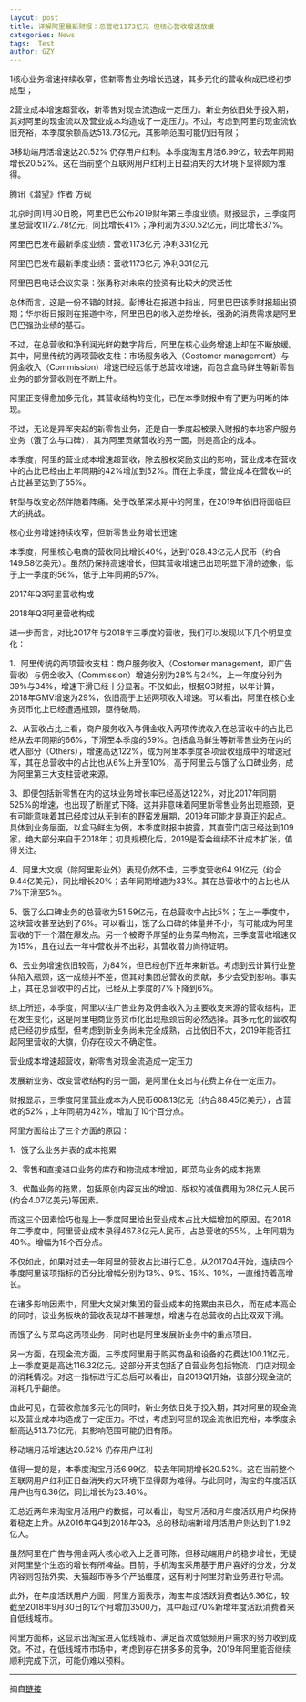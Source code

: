 ```yaml
---
layout: post
title: 详解阿里最新财报：总营收1173亿元 但核心营收增速放缓
categories: News
tags:  Test
author: GZY
---
```


1核心业务增速持续收窄，但新零售业务增长迅速，其多元化的营收构成已经初步成型；

2营业成本增速超营收，新零售对现金流造成一定压力。新业务依旧处于投入期，其对阿里的现金流以及营业成本均造成了一定压力。不过，考虑到阿里的现金流依旧充裕，本季度余额高达513.73亿元，其影响范围可能仍旧有限；

3移动端月活增速达20.52% 仍存用户红利。本季度淘宝月活6.99亿，较去年同期增长20.52%。这在当前整个互联网用户红利正日益消失的大环境下显得颇为难得。

腾讯《潜望》作者 方砚

北京时间1月30日晚，阿里巴巴公布2019财年第三季度业绩。财报显示，三季度阿里总营收1172.78亿元，同比增长41%；净利润为330.52亿元，同比增长37%。

阿里巴巴发布最新季度业绩：营收1173亿元 净利331亿元

阿里巴巴发布最新季度业绩：营收1173亿元 净利331亿元

阿里巴巴电话会议实录：张勇称对未来的投资有比较大的灵活性

总体而言，这是一份不错的财报。彭博社在报道中指出，阿里巴巴该季财报超出预期；华尔街日报则在报道中称，阿里巴巴的收入逆势增长，强劲的消费需求是阿里巴巴强劲业绩的基石。

不过，在总营收和净利润光鲜的数字背后，阿里在核心业务增速上却在不断放缓。其中，阿里传统的两项营收支柱：市场服务收入（Costomer management）与佣金收入（Commission）增速已经远低于总营收增速，而包含盒马鲜生等新零售业务的部分营收则在不断上升。

阿里正变得愈加多元化，其营收结构的变化，已在本季财报中有了更为明晰的体现。

不过，无论是异军突起的新零售业务，还是自一季度起被录入财报的本地客户服务业务（饿了么与口碑），其为阿里贡献营收的另一面，则是高企的成本。

本季度，阿里的营业成本增速超营收，除去股权奖励支出的影响，营业成本在营收中的占比已经由上年同期的42%增加到52%。而在上季度，营业成本在营收中的占比甚至达到了55%。

转型与改变必然伴随着阵痛。处于改革深水期中的阿里，在2019年依旧将面临巨大的挑战。

核心业务增速持续收窄，但新零售业务增长迅速

本季度，阿里核心电商的营收同比增长40%，达到1028.43亿元人民币（约合149.58亿美元）。虽然仍保持高速增长，但其营收增速已出现明显下滑的迹象，低于上一季度的56%，低于上年同期的57%。

2017年Q3阿里营收构成

2018年Q3阿里营收构成

进一步而言，对比2017年与2018年三季度的营收，我们可以发现以下几个明显变化：

1、阿里传统的两项营收支柱：商户服务收入（Costomer management，即广告营收）与佣金收入（Commission）增速分别为28%与24%，上一年度分别为39%与34%，增速下滑已经十分显著。不仅如此，根据Q3财报，以年计算，2018年GMV增速为29%，依旧高于上述两项收入增速。可以看出，阿里在核心业务货币化上已经遭遇瓶颈，亟待破局。

2、从营收占比上看，商户服务收入与佣金收入两项传统收入在总营收中的占比已经从去年同期的66%，下滑至本季度的59%。包括盒马鲜生等新零售业务在内的收入部分（Others），增速高达122%，成为阿里本季度各项营收组成中的增速冠军，其在总营收中的占比也从6%上升至10%，高于阿里云与饿了么口碑业务，成为阿里第三大支柱营收来源。

3、即便包括新零售在内的这块业务增长率已经高达122%，对比2017年同期525%的增速，也出现了断崖式下降。这并非意味着阿里新零售业务出现瓶颈，更有可能意味着其已经度过从无到有的野蛮发展期，2019年可能才是真正的起点。具体到业务层面，以盒马鲜生为例，本季度财报中披露，其直营门店已经达到109家，绝大部分来自于2018年；初具规模化后，2019是否会继续不计成本扩张，值得关注。

4、阿里大文娱（除阿里影业外）表现仍然不佳，三季度营收64.91亿元（约合9.44亿美元），同比增长20%；去年同期增速为33%。其在总营收中的占比也从7%下滑至5%。

5、饿了么口碑业务的总营收为51.59亿元，在总营收中占比5%；在上一季度中，这块营收甚至达到了6%。可以看出，饿了么口碑的体量并不小，有可能成为阿里营收的下一个潜在爆发点。另一个被寄予厚望的业务菜鸟物流，三季度营收增速仅为15%，且在过去一年中营收并不出彩，其营收潜力尚待证明。

6、云业务增速依旧较高，为84%，但已经创下近年来新低。考虑到云计算行业整体陷入瓶颈，这一成绩并不差，但其对集团总营收的贡献，多少会受到影响。事实上，其在总营收中的占比，已经从上季度的7%下降到6%。

综上所述，本季度，阿里以往广告业务及佣金收入为主要收支来源的营收结构，正在发生变化，这是阿里电商业务货币化出现瓶颈后的必然选择。其多元化的营收构成已经初步成型，但考虑到新业务尚未完全成熟，占比依旧不大，2019年能否扛起阿里营收的大旗，仍存在较大不确定性。

营业成本增速超营收，新零售对现金流造成一定压力

发展新业务、改变营收结构的另一面，是阿里在支出与花费上存在一定压力。

财报显示，三季度阿里营业成本为人民币608.13亿元（约合88.45亿美元），占营收的52%；上年同期为42%，增加了10个百分点。

阿里方面给出了三个方面的原因：

1、饿了么业务并表的成本拖累

2、零售和直接进口业务的库存和物流成本增加，即菜鸟业务的成本拖累

3、优酷业务的拖累，包括原创内容支出的增加、版权的减值费用为28亿元人民币(约合4.07亿美元)等因素。

而这三个因素恰巧也是上一季度阿里给出营业成本占比大幅增加的原因。在2018年二季度中，阿里营业成本录得467.8亿元人民币，占总营收的55%，上年同期为40%。增幅为15个百分点。

不仅如此，如果对过去一年阿里的营收占比进行汇总，从2017Q4开始，连续四个季度阿里该项指标的百分比增幅分别为13%、9%、15%、10%，一直维持着高增长。

在诸多影响因素中，阿里大文娱对集团的营业成本的拖累由来已久，而在成本高企的同时，该业务板块的营收表现却不甚理想，增速与在总营收的占比双双下滑。

而饿了么与菜鸟这两项业务，同时也是阿里发展新业务中的重点项目。

另一方面，在现金流方面，三季度阿里用于购买商品和设备的花费达100.11亿元，上一季度更是高达116.32亿元。这部分开支包括了自营业务包括物流、门店对现金的消耗情况。对这一指标进行汇总后可以看出，自2018Q1开始，该部分现金流的消耗几乎翻倍。

由此可见，在营收愈加多元化的同时，新业务依旧处于投入期，其对阿里的现金流以及营业成本均造成了一定压力。不过，考虑到阿里的现金流依旧充裕，本季度余额高达513.73亿元，其影响范围可能仍旧有限。

移动端月活增速达20.52% 仍存用户红利

值得一提的是，本季度淘宝月活6.99亿，较去年同期增长20.52%。这在当前整个互联网用户红利正日益消失的大环境下显得颇为难得。与此同时，淘宝的年度活跃用户也有6.36亿，同比增长为23.46%。

汇总近两年来淘宝月活用户的数据，可以看出，淘宝月活和月年度活跃用户均保持着稳定上升。从2016年Q4到2018年Q3，总的移动端新增月活用户则达到了1.92亿人。

虽然阿里在广告与佣金两大核心收入上乏善可陈，但移动端用户的稳步增长，无疑对阿里整个生态的增长有所裨益。目前，手机淘宝采用基于用户喜好的分发，分发内容则包括外卖、天猫超市等多个产品维度，这有利于阿里对新业务进行导流。

此外，在年度活跃用户方面，阿里方面表示，淘宝年度活跃消费者达6.36亿，较截至2018年9月30日的12个月增加3500万，其中超过70%新增年度活跃消费者来自低线城市。

阿里方面称，这显示出淘宝进入低线城市、满足首次或低频用户需求的努力收到成效。不过，在低线城市市场中，考虑到存在拼多多的竞争，2019年阿里能否继续顺利完成下沉，可能仍难以预料。

*****

摘自[链接](http://new.qq.com/cmsn/20190131/20190131001796.html)